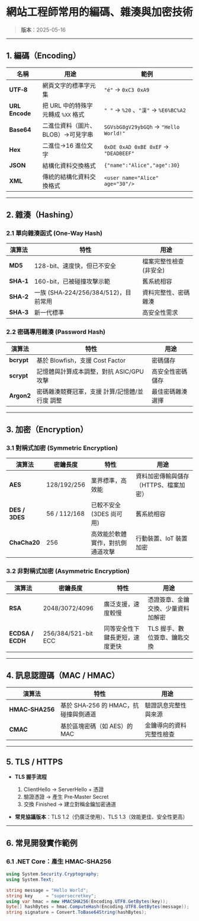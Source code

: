 # 網站工程師常用的編碼、雜湊與加密技術

> **版本**：2025-05-16

---

## 1. 編碼（Encoding）

| 名稱           | 用途                                           | 範例                                                 |
|--------------|----------------------------------------------|----------------------------------------------------|
| **UTF‑8**      | 網頁文字的標準字元集                              | `"é"` → `0xC3 0xA9`                                |
| **URL Encode** | 把 URL 中的特殊字元轉成 `%XX` 格式                | `" "` → `%20` 、`"漢"` → `%E6%BC%A2`               |
| **Base64**     | 二進位資料（圖片、BLOB）→可見字串                  | `SGVsbG8gV29ybGQh` → `"Hello World!"`              |
| **Hex**        | 二進位→16 進位文字                               | `0xDE 0xAD 0xBE 0xEF` → `"DEADBEEF"`               |
| **JSON**       | 結構化資料交換格式                               | `{"name":"Alice","age":30}`                       |
| **XML**        | 傳統的結構化資料交換格式                          | `<user name="Alice" age="30"/>`                   |

---

## 2. 雜湊（Hashing）

### 2.1 單向雜湊函式 (One‑Way Hash)

| 演算法       | 特性                                 | 用途                       |
|------------|------------------------------------|--------------------------|
| **MD5**     | 128-bit、速度快，但已不安全            | 檔案完整性檢查 (非安全)     |
| **SHA‑1**   | 160-bit，已被碰撞攻擊示範             | 舊系統相容                  |
| **SHA‑2**   | 一族 (SHA‑224/256/384/512)，目前常用   | 資料完整性、密碼雜湊         |
| **SHA‑3**   | 新一代標準                          | 高安全性需求                |

### 2.2 密碼專用雜湊 (Password Hash)

| 演算法         | 特性                                     | 用途                 |
|--------------|----------------------------------------|--------------------|
| **bcrypt**    | 基於 Blowfish，支援 Cost Factor             | 密碼儲存           |
| **scrypt**    | 記憶體與計算成本調整，對抗 ASIC/GPU 攻擊      | 高安全性密碼儲存    |
| **Argon2**    | 密碼雜湊競賽冠軍，支援 計算/記憶體/並行度 調整 | 最佳密碼雜湊選擇    |

---

## 3. 加密（Encryption）

### 3.1 對稱式加密 (Symmetric Encryption)

| 演算法        | 密鑰長度      | 特性                         | 用途                     |
|-------------|-------------|----------------------------|------------------------|
| **AES**      | 128/192/256  | 業界標準，高效能              | 資料加密傳輸與儲存（HTTPS、檔案加密） |
| **DES / 3DES** | 56 / 112/168 | 已較不安全 (3DES 尚可用)      | 舊系統相容               |
| **ChaCha20** | 256         | 高效能於軟體實作，對抗側通道攻擊 | 行動裝置、IoT 裝置加密      |

### 3.2 非對稱式加密 (Asymmetric Encryption)

| 演算法      | 密鑰長度         | 特性                        | 用途                        |
|-----------|----------------|---------------------------|---------------------------|
| **RSA**    | 2048/3072/4096  | 廣泛支援，速度較慢            | 憑證簽章、金鑰交換、少量資料加解密 |
| **ECDSA / ECDH** | 256/384/521-bit ECC | 同等安全性下鍵長更短，速度更快 | TLS 握手、數位簽章、鑰匙交換     |

---

## 4. 訊息認證碼（MAC / HMAC）

| 演算法         | 特性                                | 用途                     |
|--------------|-----------------------------------|------------------------|
| **HMAC‑SHA256** | 基於 SHA‑256 的 HMAC，抗碰撞與側通道 | 驗證訊息完整性與來源      |
| **CMAC**       | 基於區塊密碼（如 AES）的 MAC          | 金鑰導向的資料完整性檢查  |

---

## 5. TLS / HTTPS

- **TLS 握手流程**  
  1. ClientHello → ServerHello + 憑證  
  2. 驗證憑證 → 產生 Pre‑Master Secret  
  3. 交換 Finished → 建立對稱金鑰加密通道  

- **常見協議版本**：TLS 1.2（仍廣泛使用）、TLS 1.3（效能更佳、安全性更高）

---

## 6. 常見開發實作範例

### 6.1 .NET Core：產生 HMAC‑SHA256

```csharp
using System.Security.Cryptography;
using System.Text;

string message = "Hello World";
string key     = "supersecretkey";
using var hmac = new HMACSHA256(Encoding.UTF8.GetBytes(key));
byte[] hashBytes = hmac.ComputeHash(Encoding.UTF8.GetBytes(message));
string signature = Convert.ToBase64String(hashBytes);
